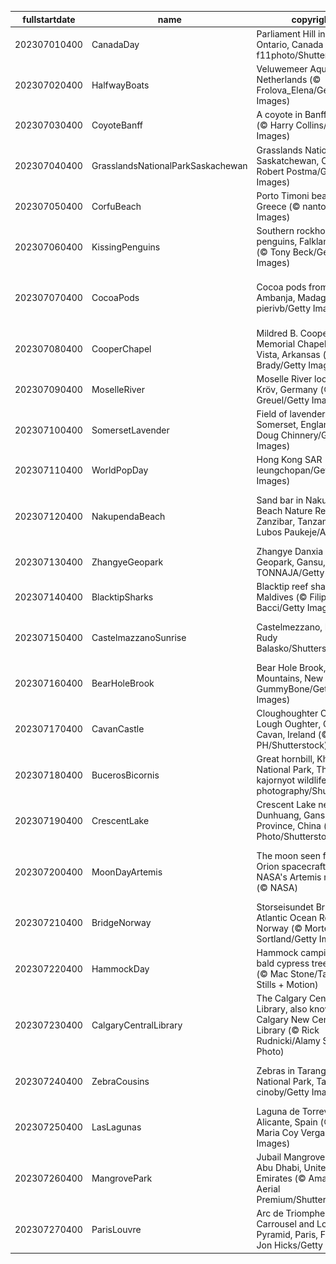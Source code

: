 |fullstartdate|name|copyright|title|image|
|--|--|--|--|--|
202307010400|CanadaDay|Parliament Hill in Ottawa, Ontario, Canada (© f11photo/Shutterstock)|Happy Canada Day!|![](/en-CA/2023/07/202307010400CanadaDay.jpg)|
202307020400|HalfwayBoats|Veluwemeer Aqueduct, Netherlands (© Frolova_Elena/Getty Images)|We're halfway there|![](/en-CA/2023/07/202307020400HalfwayBoats.jpg)|
202307030400|CoyoteBanff|A coyote in Banff, Canada (© Harry Collins/Getty Images)|Hot enough to howl|![](/en-CA/2023/07/202307030400CoyoteBanff.jpg)|
202307040400|GrasslandsNationalParkSaskachewan|Grasslands National Park, Saskatchewan, Canada (© Robert Postma/Getty Images)|The grass looks greener on this side|![](/en-CA/2023/07/202307040400GrasslandsNationalParkSaskachewan.jpg)|
202307050400|CorfuBeach|Porto Timoni beach, Corfu, Greece (© nantonov/Getty Images)|Pick your paradise|![](/en-CA/2023/07/202307050400CorfuBeach.jpg)|
202307060400|KissingPenguins|Southern rockhopper penguins, Falkland Islands (© Tony Beck/Getty Images)|A peck between penguins|![](/en-CA/2023/07/202307060400KissingPenguins.jpg)|
202307070400|CocoaPods|Cocoa pods from Ambanja, Madagascar (© pierivb/Getty Images)|A chocolate lover's favourite fruit|![](/en-CA/2023/07/202307070400CocoaPods.jpg)|
202307080400|CooperChapel|Mildred B. Cooper Memorial Chapel, Bella Vista, Arkansas (© Eddie Brady/Getty Images)|Sanctuary among the trees|![](/en-CA/2023/07/202307080400CooperChapel.jpg)|
202307090400|MoselleRiver|Moselle River loop near Kröv, Germany (© Jorg Greuel/Getty Images)|Staying in the loop|![](/en-CA/2023/07/202307090400MoselleRiver.jpg)|
202307100400|SomersetLavender|Field of lavender, Somerset, England (© Doug Chinnery/Getty Images)|A scented sea of purple|![](/en-CA/2023/07/202307100400SomersetLavender.jpg)|
202307110400|WorldPopDay|Hong Kong SAR (© leungchopan/Getty Images)|A sea of humanity|![](/en-CA/2023/07/202307110400WorldPopDay.jpg)|
202307120400|NakupendaBeach|Sand bar in Nakupenda Beach Nature Reserve, Zanzibar, Tanzania  (© Lubos Paukeje/Alamy)|The world's most exclusive beach?|![](/en-CA/2023/07/202307120400NakupendaBeach.jpg)|
202307130400|ZhangyeGeopark|Zhangye Danxia National Geopark, Gansu, China (© TONNAJA/Getty Images)|Walking a rocky rainbow|![](/en-CA/2023/07/202307130400ZhangyeGeopark.jpg)|
202307140400|BlacktipSharks|Blacktip reef sharks, Maldives (© Filippo Bacci/Getty Images)|A shiver of sharks on the hunt|![](/en-CA/2023/07/202307140400BlacktipSharks.jpg)|
202307150400|CastelmazzanoSunrise|Castelmezzano, Italy (© Rudy Balasko/Shutterstock)|A postcard-perfect landscape|![](/en-CA/2023/07/202307150400CastelmazzanoSunrise.jpg)|
202307160400|BearHoleBrook|Bear Hole Brook, Catskill Mountains, New York (© GummyBone/Getty Images)|Babbling on and on|![](/en-CA/2023/07/202307160400BearHoleBrook.jpg)|
202307170400|CavanCastle|Cloughoughter Castle in Lough Oughter, County Cavan, Ireland (© 4H4 PH/Shutterstock)|A time-worn medieval marvel|![](/en-CA/2023/07/202307170400CavanCastle.jpg)|
202307180400|BucerosBicornis|Great hornbill, Khao Yai National Park, Thailand (© kajornyot wildlife photography/Shutterstock)|This bird is peak beak|![](/en-CA/2023/07/202307180400BucerosBicornis.jpg)|
202307190400|CrescentLake|Crescent Lake near Dunhuang, Gansu Province, China (© R7 Photo/Shutterstock)|This lake is no mirage|![](/en-CA/2023/07/202307190400CrescentLake.jpg)|
202307200400|MoonDayArtemis|The moon seen from the Orion spacecraft of NASA's Artemis mission (© NASA)|Celebrating our looming lunar neighbour|![](/en-CA/2023/07/202307200400MoonDayArtemis.jpg)|
202307210400|BridgeNorway|Storseisundet Bridge, Atlantic Ocean Road, Norway (© Morten Falch Sortland/Getty Images)|Connecting the dots|![](/en-CA/2023/07/202307210400BridgeNorway.jpg)|
202307220400|HammockDay|Hammock camping in a bald cypress tree, Florida (© Mac Stone/Tandem Stills + Motion)|Want to hang out?|![](/en-CA/2023/07/202307220400HammockDay.jpg)|
202307230400|CalgaryCentralLibrary|The Calgary Central Library, also known as the Calgary New Central Library (© Rick Rudnicki/Alamy Stock Photo)|Books are man's best friend|![](/en-CA/2023/07/202307230400CalgaryCentralLibrary.jpg)|
202307240400|ZebraCousins|Zebras in Tarangire National Park, Tanzania (© cinoby/Getty Images)|A day for cousins of every stripe|![](/en-CA/2023/07/202307240400ZebraCousins.jpg)|
202307250400|LasLagunas|Laguna de Torrevieja, Alicante, Spain (© Juan Maria Coy Vergara/Getty Images)|Pretty in pink|![](/en-CA/2023/07/202307250400LasLagunas.jpg)|
202307260400|MangrovePark|Jubail Mangrove Park in Abu Dhabi, United Arab Emirates (© Amazing Aerial Premium/Shutterstock)|Say hello to these halophytes!|![](/en-CA/2023/07/202307260400MangrovePark.jpg)|
202307270400|ParisLouvre|Arc de Triomphe du Carrousel and Louvre Pyramid, Paris, France (© Jon Hicks/Getty Images)|A triumphant pose|![](/en-CA/2023/07/202307270400ParisLouvre.jpg)|
